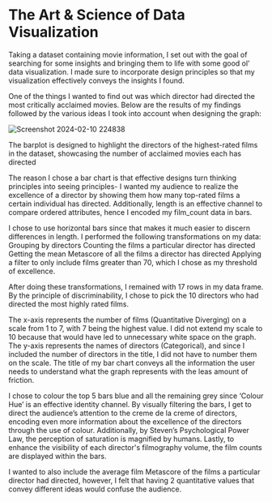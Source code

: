 # The Art & Science of Data Visualization

Taking a dataset containing movie information, I set out with the goal of searching for some insights and bringing them to life with some good ol' data visualization. I made sure to incorporate design principles so that my visualization effectively conveys the insights I found.  

One of the things I wanted to find out was which director had directed the most critically acclaimed movies. Below are the results of my findings followed by the various ideas I took into account when designing the graph:

![Screenshot 2024-02-10 224838](https://github.com/khushil-sketch/Data-Visualization/assets/52947378/c54e0986-42b6-474c-9626-d5be4abbd275)

The barplot is designed to highlight the directors of the highest-rated films in the dataset, showcasing the number of acclaimed movies each has directed

The reason I chose a bar chart is that effective designs turn thinking principles into seeing principles- I wanted my audience to realize the excellence of a director by showing them how many top-rated films a certain individual has directed. Additionally, length is an effective channel to compare ordered attributes, hence I encoded my film_count data in bars.

I chose to use horizontal bars since that makes it much easier to discern differences in length. I performed the following transformations on my data: 
Grouping by directors
Counting the films a particular director has directed
Getting the mean Metascore of all the films a director has directed
Applying a filter to only include films greater than 70, which I chose as my threshold of excellence.

After doing these transformations, I remained with 17 rows in my data frame. By the principle of discriminability, I chose to pick the 10 directors who had directed the most 
highly rated films.

The x-axis represents the number of films (Quantitative Diverging) on a scale from 1 to 7, with 7 being the highest value. I did not extend my scale to 10 because that would have led to unnecessary white space on the graph. The y-axis represents the names of directors (Categorical), and since I included the number of directors in the title, I did not have to number them on the scale. The title of my bar chart conveys all the information the user needs to understand what the graph represents with the leas amount of friction. 

I chose to colour the top 5 bars blue and all the remaining grey since ‘Colour Hue’ is an effective identity channel. By visually filtering the bars, I get to direct the audience’s attention to the creme de la creme of directors, encoding even more information about the excellence of the directors through the use of colour. Additionally, by Steven’s Psychological Power Law, the perception of saturation is magnified by humans. 
Lastly, to enhance the visibility of each director's filmography volume, the film counts are displayed within the bars.

I wanted to also include the average film Metascore of the films a particular director had directed, however, I felt that having 2 quantitative values that convey different ideas would confuse the audience.
